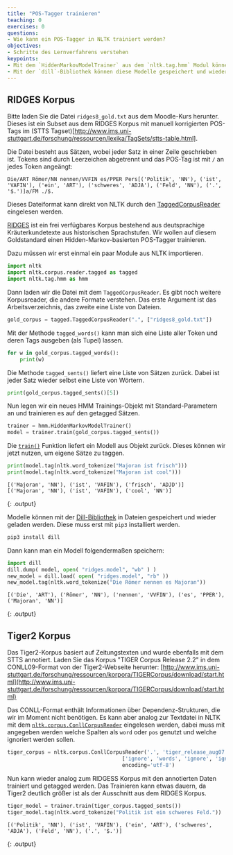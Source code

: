 ```yaml
---
title: "POS-Tagger trainieren"
teaching: 0
exercises: 0
questions:
- Wie kann ein POS-Tagger in NLTK trainiert werden?
objectives:
- Schritte des Lernverfahrens verstehen
keypoints:
- Mit dem `HiddenMarkovModelTrainer` aus dem `nltk.tag.hmm` Modul können eigene HMM-basierte POS-Tagger trainiert werden
- Mit der `dill`-Bibliothek können diese Modelle gespeichert und wieder geladen werden.
---
```


## RIDGES Korpus

Bitte laden Sie die Datei `ridges8_gold.txt` aus dem Moodle-Kurs herunter.
Dieses ist ein Subset aus dem RIDGES Korpus mit manuell korrigierten POS-Tags im (STTS Tagset)[http://www.ims.uni-stuttgart.de/forschung/ressourcen/lexika/TagSets/stts-table.html].

Die Datei besteht aus Sätzen, wobei jeder Satz in einer Zeile geschrieben ist.
Tokens sind durch Leerzeichen abgetrennt und das POS-Tag ist mit `/` an jedes Token angeängt:
~~~
Die/ART Römer/NN nennen/VVFIN es/PPER Pers[('Politik', 'NN'), ('ist', 'VAFIN'), ('ein', 'ART'), ('schweres', 'ADJA'), ('Feld', 'NN'), ('.', '$.')]a/FM ./$.
~~~
Dieses Dateiformat kann direkt von NLTK durch den [TaggedCorpusReader](https://www.nltk.org/api/nltk.corpus.reader.html?highlight=tagged#nltk.corpus.reader.tagged.TaggedCorpusReader) eingelesen werden.

[RIDGES](https://www.linguistik.hu-berlin.de/de/institut/professuren/korpuslinguistik/forschung/ridges-projekt/ridges-projekt) ist ein frei verfügbares Korpus bestehend aus deutsprachige Kräuterkundetexte aus historischen Sprachstufen.
Wir wollen auf diesem Goldstandard einen Hidden-Markov-basierten POS-Tagger trainieren.

Dazu müssen wir erst einmal ein paar Module aus NLTK importieren.
~~~python
import nltk
import nltk.corpus.reader.tagged as tagged
import nltk.tag.hmm as hmm
~~~

Dann laden wir die Datei mit dem `TaggedCorpusReader`. Es gibt noch weitere Korpusreader, die andere Formate verstehen.
Das erste Argument ist das Arbeitsverzeichnis, das zweite eine Liste von Dateien.
~~~python
gold_corpus = tagged.TaggedCorpusReader(".", ["ridges8_gold.txt"])
~~~

Mit der Methode `tagged_words()` kann man sich eine Liste aller Token und deren Tags ausgeben (als Tupel) lassen.
~~~python
for w in gold_corpus.tagged_words():
    print(w)
~~~

Die Methode `tagged_sents()` liefert eine Liste von Sätzen zurück.
Dabei ist jeder Satz wieder selbst eine Liste von Wörtern.
~~~python
print(gold_corpus.tagged_sents()[5])
~~~

Nun legen wir ein neues HMM Trainings-Objekt mit Standard-Parametern an und trainieren es auf den getagged Sätzen.
~~~python
trainer = hmm.HiddenMarkovModelTrainer()
model = trainer.train(gold_corpus.tagged_sents())
~~~
Die [`train()`]((https://www.nltk.org/api/nltk.tag.html?highlight=hiddenmarkovmodeltrainer#nltk.tag.hmm.HiddenMarkovModelTrainer.train)) Funktion liefert ein Modell aus Objekt zurück. Dieses können wir jetzt nutzen, um eigene Sätze zu taggen.

~~~python
print(model.tag(nltk.word_tokenize("Majoran ist frisch")))
print(model.tag(nltk.word_tokenize("Majoran ist cool")))
~~~
~~~
[('Majoran', 'NN'), ('ist', 'VAFIN'), ('frisch', 'ADJD')]
[('Majoran', 'NN'), ('ist', 'VAFIN'), ('cool', 'NN')]
~~~
{: .output}

Modelle können mit der [Dill-Bibliothek](https://pypi.org/project/dill/) in Dateien gespeichert und wieder geladen werden.
Diese muss erst mit `pip3` installiert werden.
~~~bash
pip3 install dill
~~~
Dann kann man ein Modell folgendermaßen speichern:
~~~python
import dill
dill.dump( model, open( "ridges.model", "wb" ) )
new_model = dill.load( open( "ridges.model", "rb" ))
new_model.tag(nltk.word_tokenize("Die Römer nennen es Majoran"))
~~~
~~~
[('Die', 'ART'), ('Römer', 'NN'), ('nennen', 'VVFIN'), ('es', 'PPER'), ('Majoran', 'NN')]
~~~
{: .output}

## Tiger2 Korpus

Das Tiger2-Korpus basiert auf Zeitungstexten und wurde ebenfalls mit dem STTS annotiert.
Laden Sie das Korpus "TIGER Corpus Release 2.2" in dem CONLL09-Format von der Tiger2-Webseite herunter:
[http://www.ims.uni-stuttgart.de/forschung/ressourcen/korpora/TIGERCorpus/download/start.html](http://www.ims.uni-stuttgart.de/forschung/ressourcen/korpora/TIGERCorpus/download/start.html)

Das CONLL-Format enthält Informationen über Dependenz-Strukturen, die wir im Moment nicht benötigen.
Es kann aber analog zur Textdatei in NLTK mit dem [`nltk.corpus.ConllCorpusReader`](https://www.nltk.org/api/nltk.corpus.reader.html#nltk.corpus.reader.conll.ConllCorpusReader) eingelesen werden, dabei muss mit angegeben werden welche Spalten als `word` oder `pos` genutzt und welche ignoriert werden sollen.
~~~python
tiger_corpus = nltk.corpus.ConllCorpusReader('.', 'tiger_release_aug07.corrected.16012013.conll09',
                                     ['ignore', 'words', 'ignore', 'ignore', 'pos'],
                                     encoding='utf-8')
~~~ 

Nun kann wieder analog zum RIDGESS Korpus mit den annotierten Daten trainiert und getagged werden.
Das Trainieren kann etwas dauern, da Tiger2 deutlich größer ist als der Ausschnitt aus dem RIDGES Korpus.
~~~python
tiger_model = trainer.train(tiger_corpus.tagged_sents())
tiger_model.tag(nltk.word_tokenize("Politik ist ein schweres Feld."))
~~~
~~~
[('Politik', 'NN'), ('ist', 'VAFIN'), ('ein', 'ART'), ('schweres', 'ADJA'), ('Feld', 'NN'), ('.', '$.')]
~~~
{: .output}
